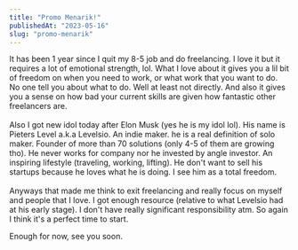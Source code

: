 ```yaml
---
title: "Promo Menarik!"
publishedAt: "2023-05-16"
slug: "promo-menarik"
---
```


It has been 1 year since I quit my 8-5 job and do freelancing. I love it but it requires a lot of emotional strength, lol. What I love about it gives you a lil bit of freedom on when you need to work, or what work that you want to do. No one tell you about what to do. Well at least not directly. And also it gives you a sense on how bad your current skills are given how fantastic other freelancers are.
\
\
Also I got new idol today after Elon Musk (yes he is my idol lol). His name is Pieters Level a.k.a Levelsio. An indie maker. he is a real definition of solo maker. Founder of more than 70 solutions (only 4-5 of them are growing tho). He never works for company nor he invested by angle investor. An inspiring lifestyle (traveling, working, lifting). He don't want to sell his startups because he loves what he is doing. I see him as a total freedom.
\
\
Anyways that made me think to exit freelancing and really focus on myself and people that I love. I got enough resource (relative to what Levelsio had at his early stage). I don't have really significant responsibility atm. So again I think it's a perfect time to start.

Enough for now, see you soon.

